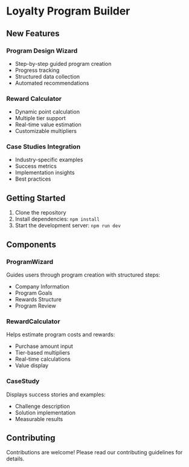 # Loyalty Program Builder

## New Features

### Program Design Wizard
- Step-by-step guided program creation
- Progress tracking
- Structured data collection
- Automated recommendations

### Reward Calculator
- Dynamic point calculation
- Multiple tier support
- Real-time value estimation
- Customizable multipliers

### Case Studies Integration
- Industry-specific examples
- Success metrics
- Implementation insights
- Best practices

## Getting Started

1. Clone the repository
2. Install dependencies: `npm install`
3. Start the development server: `npm run dev`

## Components

### ProgramWizard
Guides users through program creation with structured steps:
- Company Information
- Program Goals
- Rewards Structure
- Program Review

### RewardCalculator
Helps estimate program costs and rewards:
- Purchase amount input
- Tier-based multipliers
- Real-time calculations
- Value display

### CaseStudy
Displays success stories and examples:
- Challenge description
- Solution implementation
- Measurable results

## Contributing
Contributions are welcome! Please read our contributing guidelines for details.